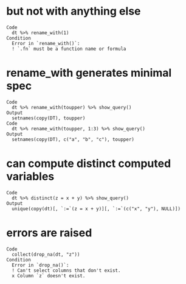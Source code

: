 # but not with anything else

    Code
      dt %>% rename_with(1)
    Condition
      Error in `rename_with()`:
      ! `.fn` must be a function name or formula

# rename_with generates minimal spec

    Code
      dt %>% rename_with(toupper) %>% show_query()
    Output
      setnames(copy(DT), toupper)
    Code
      dt %>% rename_with(toupper, 1:3) %>% show_query()
    Output
      setnames(copy(DT), c("a", "b", "c"), toupper)

# can compute distinct computed variables

    Code
      dt %>% distinct(z = x + y) %>% show_query()
    Output
      unique(copy(dt)[, `:=`(z = x + y)][, `:=`(c("x", "y"), NULL)])

# errors are raised

    Code
      collect(drop_na(dt, "z"))
    Condition
      Error in `drop_na()`:
      ! Can't select columns that don't exist.
      x Column `z` doesn't exist.

